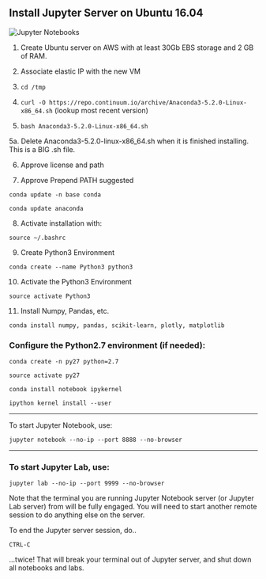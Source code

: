 ## Install Jupyter Server on Ubuntu 16.04
![Jupyter Notebooks](https://content-calpoly-edu.s3.amazonaws.com/cosam/1/images/Project%20Jupyter%20logo.png)

1. Create Ubuntu server on AWS with at least 30Gb EBS storage and 2 GB of RAM.

2. Associate elastic IP with the new VM

3. `cd /tmp`

4. `curl -O https://repo.continuum.io/archive/Anaconda3-5.2.0-Linux-x86_64.sh` (lookup most recent version)

5. `bash Anaconda3-5.2.0-Linux-x86_64.sh`


5a. Delete Anaconda3-5.2.0-linux-x86_64.sh when it is finished installing. This is a BIG .sh file.

6. Approve license and path

7. Approve Prepend PATH suggested

```
conda update -n base conda
```
```
conda update anaconda
```
8. Activate installation with: 

```
source ~/.bashrc
```
9. Create Python3 Environment

```
conda create --name Python3 python3
```
10. Activate the Python3 Environment 

```
source activate Python3
```

11. Install Numpy, Pandas, etc.

```
conda install numpy, pandas, scikit-learn, plotly, matplotlib
```

### Configure the Python2.7 environment (if needed):

```
conda create -n py27 python=2.7
```

```
source activate py27
```
```
conda install notebook ipykernel
```
```
ipython kernel install --user
```

---
To start Jupyter Notebook, use:

```
jupyter notebook --no-ip --port 8888 --no-browser
```
---

### To start Jupyter Lab, use:

```
jupyter lab --no-ip --port 9999 --no-browser	
```
Note that the terminal you are running Jupyter Notebook server (or Jupyter Lab server) from will be fully engaged. You will need to start another remote session to do anything else on the server.

To end the Jupyter server session, do.. 

```
CTRL-C
```
...twice! That will break your terminal out of Jupyter server, and shut down all notebooks and labs.
<!--stackedit_data:
eyJoaXN0b3J5IjpbLTQ3MzEyOTc1NCwtMjEwNzEyNDc4MV19
-->